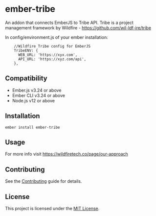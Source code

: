 ember-tribe
==============================================================================

An addon that connects EmberJS to Tribe API.
Tribe is a project management framework by Wildfire - https://github.com/wil-ldf-ire/tribe

In config/environment.js of your ember installation:
```
    //Wildfire Tribe config for EmberJS
    TribeENV: {
      WEB_URL: 'https://xyx.com',
      API_URL: 'https://xyz.com/api',
    },
```

Compatibility
------------------------------------------------------------------------------

* Ember.js v3.24 or above
* Ember CLI v3.24 or above
* Node.js v12 or above


Installation
------------------------------------------------------------------------------

```
ember install ember-tribe
```


Usage
------------------------------------------------------------------------------

For more info visit https://wildfiretech.co/page/our-approach


Contributing
------------------------------------------------------------------------------

See the [Contributing](CONTRIBUTING.md) guide for details.


License
------------------------------------------------------------------------------

This project is licensed under the [MIT License](LICENSE.md).
